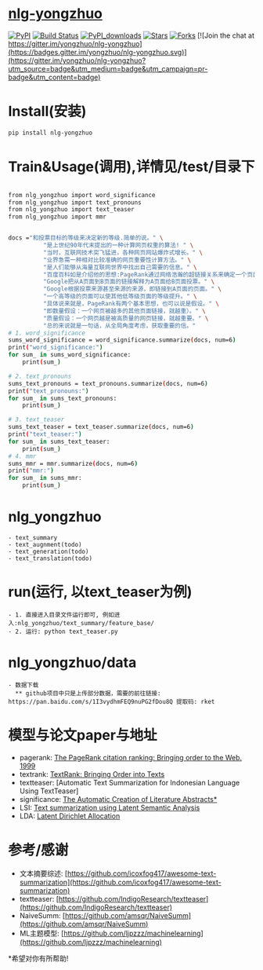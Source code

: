 # [nlg-yongzhuo](https://github.com/yongzhuo/nlg-yongzhuo)

[![PyPI](https://img.shields.io/pypi/v/nlg-yongzhuo)](https://pypi.org/project/nlg-yongzhuo/)
[![Build Status](https://travis-ci.com/yongzhuo/nlg-yongzhuo.svg?branch=master)](https://travis-ci.com/yongzhuo/nlg-yongzhuo)
[![PyPI_downloads](https://img.shields.io/pypi/dm/nlg-yongzhuo)](https://pypi.org/project/nlg-yongzhuo/)
[![Stars](https://img.shields.io/github/stars/yongzhuo/nlg-yongzhuo?style=social)](https://github.com/yongzhuo/nlg-yongzhuo/stargazers)
[![Forks](https://img.shields.io/github/forks/yongzhuo/nlg-yongzhuo.svg?style=social)](https://github.com/yongzhuo/nlg-yongzhuo/network/members)
[![Join the chat at https://gitter.im/yongzhuo/nlg-yongzhuo](https://badges.gitter.im/yongzhuo/nlg-yongzhuo.svg)](https://gitter.im/yongzhuo/nlg-yongzhuo?utm_source=badge&utm_medium=badge&utm_campaign=pr-badge&utm_content=badge)


# Install(安装)

```bash
pip install nlg-yongzhuo
```

# Train&Usage(调用),详情见/test/目录下
```bash

from nlg_yongzhuo import word_significance
from nlg_yongzhuo import text_pronouns
from nlg_yongzhuo import text_teaser
from nlg_yongzhuo import mmr


docs ="和投票目标的等级来决定新的等级.简单的说。" \
          "是上世纪90年代末提出的一种计算网页权重的算法! " \
          "当时，互联网技术突飞猛进，各种网页网站爆炸式增长。" \
          "业界急需一种相对比较准确的网页重要性计算方法。" \
          "是人们能够从海量互联网世界中找出自己需要的信息。" \
          "百度百科如是介绍他的思想:PageRank通过网络浩瀚的超链接关系来确定一个页面的等级。" \
          "Google把从A页面到B页面的链接解释为A页面给B页面投票。" \
          "Google根据投票来源甚至来源的来源，即链接到A页面的页面。" \
          "一个高等级的页面可以使其他低等级页面的等级提升。" \
          "具体说来就是，PageRank有两个基本思想，也可以说是假设。" \
          "即数量假设：一个网页被越多的其他页面链接，就越重）。" \
          "质量假设：一个网页越是被高质量的网页链接，就越重要。" \
          "总的来说就是一句话，从全局角度考虑，获取重要的信。"
# 1. word_significance
sums_word_significance = word_significance.summarize(docs, num=6)
print("word_significance:")
for sum_ in sums_word_significance:
    print(sum_)

# 2. text_pronouns
sums_text_pronouns = text_pronouns.summarize(docs, num=6)
print("text_pronouns:")
for sum_ in sums_text_pronouns:
    print(sum_)

# 3. text_teaser
sums_text_teaser = text_teaser.summarize(docs, num=6)
print("text_teaser:")
for sum_ in sums_text_teaser:
    print(sum_)
# 4. mmr
sums_mmr = mmr.summarize(docs, num=6)
print("mmr:")
for sum_ in sums_mmr:
    print(sum_)

```

# nlg_yongzhuo
    - text_summary
    - text_augnment(todo)
    - text_generation(todo)
    - text_translation(todo)


# run(运行, 以text_teaser为例)
    - 1. 直接进入目录文件运行即可, 例如进入:nlg_yongzhuo/text_summary/feature_base/
    - 2. 运行: python text_teaser.py


# nlg_yongzhuo/data
    - 数据下载
      ** github项目中只是上传部分数据，需要的前往链接: https://pan.baidu.com/s/1I3vydhmFEQ9nuPG2fDou8Q 提取码: rket


# 模型与论文paper与地址
* pagerank:     [The PageRank citation ranking: Bringing order to the Web. 1999](http://dbpubs.stanford.edu:8090/pub/showDoc.Fulltext?lang=en&doc=1999-66&format=pdf)
* textrank:     [TextRank: Bringing Order into Texts](https://www.researchgate.net/publication/200042361_TextRank_Bringing_Order_into_Text)
* textteaser:   [Automatic Text Summarization for Indonesian Language Using TextTeaser]
* significance: [The Automatic Creation of Literature Abstracts*](http://courses.ischool.berkeley.edu/i256/f06/papers/luhn58.pdf)
* LSI:          [Text summarization using Latent Semantic Analysis](https://www.researchgate.net/publication/220195824_Text_summarization_using_Latent_Semantic_Analysis)
* LDA:          [Latent Dirichlet Allocation](http://jmlr.csail.mit.edu/papers/v3/blei03a.html)


# 参考/感谢
* 文本摘要综述:   [https://github.com/icoxfog417/awesome-text-summarization](https://github.com/icoxfog417/awesome-text-summarization)
* textteaser:   [https://github.com/IndigoResearch/textteaser](https://github.com/IndigoResearch/textteaser)
* NaiveSumm:    [https://github.com/amsqr/NaiveSumm](https://github.com/amsqr/NaiveSumm)
* ML主题模型:    [https://github.com/ljpzzz/machinelearning](https://github.com/ljpzzz/machinelearning)


*希望对你有所帮助!
